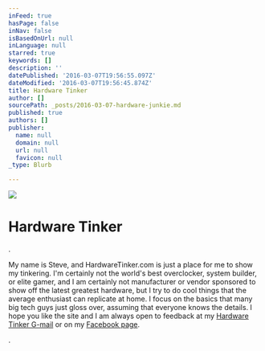 ```yaml
---
inFeed: true
hasPage: false
inNav: false
isBasedOnUrl: null
inLanguage: null
starred: true
keywords: []
description: ''
datePublished: '2016-03-07T19:56:55.097Z'
dateModified: '2016-03-07T19:56:45.874Z'
title: Hardware Tinker
author: []
sourcePath: _posts/2016-03-07-hardware-junkie.md
published: true
authors: []
publisher:
  name: null
  domain: null
  url: null
  favicon: null
_type: Blurb

---
```

![](https://the-grid-user-content.s3-us-west-2.amazonaws.com/71db0f82-7e3e-4714-bcbd-8ce8ef609650.png)

# Hardware Tinker

.

My name is Steve, and HardwareTinker.com is just a place for me to show my tinkering.  I'm certainly not the world's best overclocker, system builder, or elite gamer, and I am certainly not manufacturer or vendor sponsored to show off the latest greatest hardware, but I try to do cool things that the average enthusiast can replicate at home.  I focus on the basics that many big tech guys just gloss over, assuming that everyone knows the details.  I hope you like the site and I am always open to feedback at my [Hardware Tinker G-mail][0] or on my [Facebook page][1].

.

[0]: mailto:hardwaretinker@gmail.com
[1]: https://www.facebook.com/hardwaretinker/